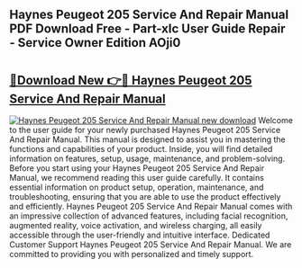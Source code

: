 ## Haynes Peugeot 205 Service And Repair Manual PDF Download Free - Part-xIc User Guide Repair - Service Owner Edition AOji0

# <h2><a href="http://cf11240.oget.top/?id=Haynes+Peugeot+205+Service+And+Repair+Manual">🔗Download New 👉🔴 Haynes Peugeot 205 Service And Repair Manual</a></h2>

[![Haynes Peugeot 205 Service And Repair Manual new download](https://i.imgur.com/5g1atiW.png)](http://cf11240.oget.top/?id=Haynes+Peugeot+205+Service+And+Repair+Manual)
Welcome to the user guide for your newly purchased Haynes Peugeot 205 Service And Repair Manual. This manual is designed to assist you in mastering the functions and capabilities of your product. Inside, you will find detailed information on features, setup, usage, maintenance, and problem-solving. Before you start using your Haynes Peugeot 205 Service And Repair Manual, we recommend reading this user guide carefully. It contains essential information on product setup, operation, maintenance, and troubleshooting, ensuring that you are able to use the product effectively and efficiently. Haynes Peugeot 205 Service And Repair Manual comes with an impressive collection of advanced features, including facial recognition, augmented reality, voice activation, and wireless charging, all easily accessible through the user-friendly and intuitive interface. Dedicated Customer Support Haynes Peugeot 205 Service And Repair Manual. We are committed to providing you with personalized and timely support.
